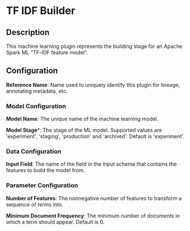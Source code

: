 
# TF IDF Builder

## Description
This machine learning plugin represents the building stage for an Apache Spark ML "TF-IDF feature model".

## Configuration
**Reference Name**: Name used to uniquely identify this plugin for lineage, annotating metadata, etc.

### Model Configuration
**Model Name**: The unique name of the machine learning model.

**Model Stage***: The stage of the ML model. Supported values are 'experiment', 'staging', 'production'
and 'archived'. Default is 'experiment'.

### Data Configuration
**Input Field**: The name of the field in the input schema that contains the features to build the model from.

### Parameter Configuration
**Number of Features**: The nonnegative number of features to transform a sequence of terms into.

**Minimum Document Frequency**: The minimum number of documents in which a term should appear. Default is 0.

